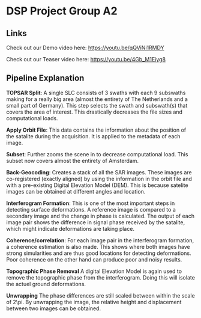 # DSP Project Group A2

## Links
Check out our Demo video here: https://youtu.be/qQViNi1RMDY

Check out our Teaser video here: https://youtu.be/4Gb_M1Eiyg8

## Pipeline Explanation

**TOPSAR Split**:
A single SLC consists of 3 swaths with each 9 subswaths making for a really big area (almost the entirety of The Netherlands and a small part of Germany). This step selects the swath and subswath(s) that covers the area of interest. This drastically decreases the file sizes and computational loads.

**Apply Orbit File**:
This data contains the information about the position of the satalite during the acquisition. It is applied to the metadata of each image.

**Subset**:
Further zooms the scene in to decrease computational load. This subset now covers almost the entirety of Amsterdam.

**Back-Geocoding**:
Creates a stack of all the SAR images. These images are co-registered (exactly aligned) by using the information in the orbit file and with a pre-existing Digital Elevation Model (DEM). This is because satelite images can be obtained at different angles and location. 

**Interferogram Formation**:
This is one of the most important steps in detecting surface deformations. A reference image is compared to a secondary image and the change in phase is calculated. The output of each image pair shows the difference in signal phase received by the satalite, which might indicate deformations are taking place.

**Coherence/correlation**:
For each image pair in the interferogram formation, a coherence estimation is also made. This shows where both images have strong simularities and are thus good locations for detecting deformations. Poor coherence on the other hand can produce poor and noisy results.

**Topographic Phase Removal**
A digital Elevation Model is again used to remove the topographic phase from the interferogram. Doing this will isolate the actuel ground deformations.

**Unwrapping**
The phase differences are still scaled between within the scale of 2\pi. By unwrapping the image, the relative height and displacement between two images can be obtained.




